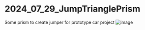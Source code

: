 # 2024_07_29_JumpTrianglePrism
Some prism to create jumper for prototype car project
![image](https://github.com/user-attachments/assets/f7614643-583f-40ae-94f1-1ef687f1a9aa)
